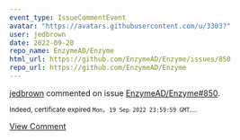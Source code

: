 ```yaml
---
event_type: IssueCommentEvent
avatar: "https://avatars.githubusercontent.com/u/3303?"
user: jedbrown
date: 2022-09-20
repo_name: EnzymeAD/Enzyme
html_url: https://github.com/EnzymeAD/Enzyme/issues/850
repo_url: https://github.com/EnzymeAD/Enzyme
---
```


<a href='https://github.com/jedbrown' target='_blank'>jedbrown</a> commented on issue <a href='https://github.com/EnzymeAD/Enzyme/issues/850' target='_blank'>EnzymeAD/Enzyme#850</a>.

<small>Indeed, certificate expired `Mon, 19 Sep 2022 23:59:59 GMT`....</small>

<a href='https://github.com/EnzymeAD/Enzyme/issues/850' target='_blank'>View Comment</a>